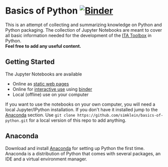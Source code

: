 # Basics of Python [![Binder](https://mybinder.org/badge_logo.svg)](https://mybinder.org/v2/gh/simklein/basics-of-python/master?filepath=index.ipynb)
This is an attempt of collecting and summarizing knowledge on Python and Python packaging. The collection of Jupyter Notebooks are meant to cover all basic information needed for the development of the [ITA Toolbox](https://git.rwth-aachen.de/mbe/haiopy) in Python.  
**Feel free to add any useful content.**

## Getting Started
The Jupyter Notebooks are available

* Online as [static web pages](http://nbviewer.ipython.org/github/simklein/basics-of-python/blob/master/index.ipynb) 
* Online for [interactive use](https://mybinder.org/v2/gh/simklein/basics-of-python/master?filepath=index.ipynb) using [binder](http://mybinder.org/)
* Local (offline) use on your computer

If you want to use the notebooks on your own computer, you will need a local Jupyter/IPython installation. If you don't have it installed jump to the [Anaconda](#anaconda) section. 
Use `git clone https://github.com/simklein/basics-of-python.git` for a local version of this repo to add anything.

## Anaconda
Download and install [Anaconda](https://www.anaconda.com/distribution/) for setting up Python the first time. Anaconda is a distribution of Python that comes with several packages, an IDE and a virtual environment manager.




